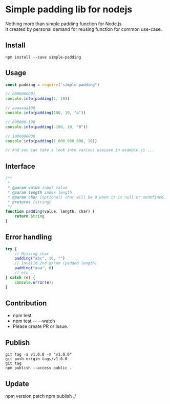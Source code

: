 # Simple padding lib for nodejs

Nothing more than simple padding function for Node.js  
It created by personal demand for reusing function for common use-case.
## Install

``npm install --save simple-padding``

## Usage

```javascript
const padding = require("simple-padding")

// 0000000001
console.info(padding(1, 10))

// aaaaaaa100
console.info(padding(100, 10, "a"))

// 000000-100
console.info(padding(-100, 10, "0"))

// 1000000000
console.info(padding(1_000_000_000, 10))

// And you can take a look into various usecase in example.js ...
```

## Interface
```javascript
/**
 *
 * @param value input value
 * @param length index length
 * @param char [optional] char will be 0 when it is null or undefined.
 * @returns {string}
 */
function padding(value, length, char) {
    return String
}
```

## Error handling

```javascript
try {
    // Missing char
    padding("abc", 10, "")
    // Invalid 2nd param (padded length)
    padding("aaa", 0)
    // etc ..
} catch (e) {
    console.error(e);
}
```

## Contribution

- npm test
- npm test -- --watch
- Please create PR or Issue.

## Publish
```
git tag -a v1.0.0 -m "v1.0.0"
git push origin tags/v1.0.0
git tag
npm publish --access public .
```

## Update
npm version patch
npm publish ./ 
